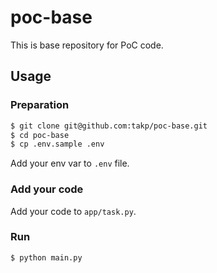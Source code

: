 # poc-base

This is base repository for PoC code.

## Usage

### Preparation

```bash
$ git clone git@github.com:takp/poc-base.git
$ cd poc-base
$ cp .env.sample .env
```

Add your env var to `.env` file.

### Add your code

Add your code to `app/task.py`.

### Run

```bash
$ python main.py
```
